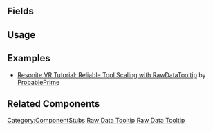<languages></languages> <translate>

## Fields

## Usage

## Examples

-   [Resonite VR Tutorial: Reliable Tool Scaling with
    RawDataTooltip](https://www.youtube.com/watch?v=XhuCSmvkIVs) by
    [ProbablePrime](User:ProbablePrime "wikilink")

## Related Components

</translate>

[Category:ComponentStubs](Category:ComponentStubs "wikilink") [Raw Data
Tooltip](Category:Components{{#translation:}} "wikilink") [Raw Data
Tooltip](Category:Components:Tools:Tooltips{{#translation:}} "wikilink")